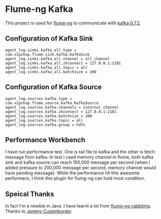 Flume-ng Kafka
===========

This project is used for [flume-ng](https://github.com/apache/flume) to communicate with [kafka 0.7,2](http://kafka.apache.org/07/quickstart.html).

Configuration of Kafka Sink
----------

    agent_log.sinks.kafka_all.type = com.vipshop.flume.sink.kafka.KafkaSink
    agent_log.sinks.kafka_all.channel = all_channel
    agent_log.sinks.kafka_all.zkconnect = 127.0.0.1:2181
    agent_log.sinks.kafka_all.topic = all
    agent_log.sinks.kafka_all.batchsize = 200

Configuration of Kafka Source
----------

    agent_log.sources.kafka.type = com.vipshop.flume.source.kafka.KafkaSource
    agent_log.sources.kafka.channels = internal_channel
    agent_log.sources.kafka.zkconnect = 127.0.0.1:2181
    agent_log.sources.kafka.batchsize = 200
    agent_log.sources.kafka.topic = all
    agent_log.sources.kafka.group = hdfs

Performance Workbench
----------

I have run performance test. One is tail file to kafka and the other is fetch message from kafka. In test I used memory channel in flume, both kafka sink and kafka source can reach 150,000 message per second (when I added pressure to 200,000 message per second, memory channel would have pending message). While the performance hit this awesome performace, I think this plugin for flumg-ng can hold most condition.

Speical Thanks
---------

In fact I'm a newbie in Java. I have learnt a lot from [flumg-ng-rabbitmq](https://github.com/jcustenborder/flume-ng-rabbitmq). Thanks to [Jeremy Custenborder](https://github.com/jcustenborder).
